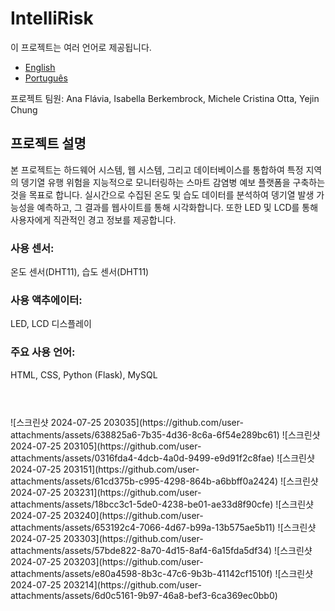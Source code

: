# IntelliRisk

이 프로젝트는 여러 언어로 제공됩니다.
- [English](README.md)
- [Português](README.pt.md)

  
  
프로젝트 팀원: Ana Flávia, Isabella Berkembrock, Michele Cristina Otta, Yejin Chung

<h2>프로젝트 설명</h2>
본 프로젝트는  하드웨어 시스템, 웹 시스템, 그리고 데이터베이스를 통합하여 특정 지역의 뎅기열 유행 위험을 지능적으로 모니터링하는 스마트 감염병 예보 플랫폼을 구축하는 것을 목표로 합니다. 실시간으로 수집된 온도 및 습도 데이터를 분석하여 뎅기열 발생 가능성을 예측하고, 그 결과를 웹사이트를 통해 시각화합니다. 또한 LED 및 LCD를 통해 사용자에게 직관적인 경고 정보를 제공합니다.

<h3>사용 센서:</h3> 온도 센서(DHT11), 습도 센서(DHT11)
<h3>사용 액추에이터:</h3> LED, LCD 디스플레이
<h3>주요 사용 언어:</h3> HTML, CSS, Python (Flask), MySQL

<h3></h3><br><br>
![스크린샷 2024-07-25 203035](https://github.com/user-attachments/assets/638825a6-7b35-4d36-8c6a-6f54e289bc61)
![스크린샷 2024-07-25 203105](https://github.com/user-attachments/assets/0316fda4-4dcb-4a0d-9499-e9d91f2c8fae)
![스크린샷 2024-07-25 203151](https://github.com/user-attachments/assets/61cd375b-c995-4298-864b-a6bbff0a2424)
![스크린샷 2024-07-25 203231](https://github.com/user-attachments/assets/18bcc3c1-5de0-4238-be01-ae33d8f90cfe)
![스크린샷 2024-07-25 203240](https://github.com/user-attachments/assets/653192c4-7066-4d67-b99a-13b575ae5b11)
![스크린샷 2024-07-25 203303](https://github.com/user-attachments/assets/57bde822-8a70-4d15-8af4-6a15fda5df34)
![스크린샷 2024-07-25 203203](https://github.com/user-attachments/assets/e80a4598-8b3c-47c6-9b3b-41142cf1510f)
![스크린샷 2024-07-25 203214](https://github.com/user-attachments/assets/6d0c5161-9b97-46a8-bef3-6ca369ec0bb0)



